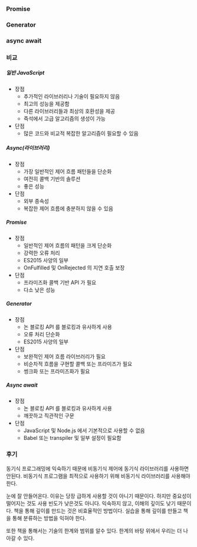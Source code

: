 ### Promise
### Generator
### async await

### 비교
##### 일반 JavaScript
* 장점
  * 추가적인 라이브러리나 기술이 필요하지 않음
  * 최고의 성능을 제공함
  * 다른 라이브러리들과 최상의 호환성을 제공
  * 즉석에서 고급 알고리즘의 생성이 가능
* 단점
  * 많은 코드와 비교적 복잡한 알고리즘이 필요할 수 있음
##### Async(라이브러리)
* 장점
  * 가장 일반적인 제어 흐름 패턴들을 단순화
  * 여전히 콜백 기반의 솔루션
  * 좋은 성능
* 단점
  * 외부 종속성
  * 복잡한 제어 흐름에 충분하지 않을 수 있음
##### Promise
* 장점
  * 일반적인 제어 흐름의 패턴을 크게 단순화
  * 강력한 오류 처리
  * ES2015 사양의 일부
  * OnFulfilled 및 OnRejected 의 지연 호출 보장
* 단점
  * 프라미즈화 콜백 기반 API 가 필요
  * 다소 낮은 성능
##### Generator
* 장점
  * 논 블로킹 API 를 블로킹과 유사하게 사용
  * 오류 처리 단순화
  * ES2015 사양의 일부
* 단점
  * 보완적인 제어 흐름 라이브러리가 필요
  * 비순차적 흐름을 구현할 콜백 또는 프라미즈가 필요
  * 썽크화 또는 프라미즈화가 필요
##### Async await
* 장점
  * 논 블로킹 API 를 블로킹과 유사하게 사용
  * 깨끗하고 직관적인 구문
* 단점
  * JavaScript 및 Node.js 에서 기본적으로 사용할 수 없음
  * Babel 또는 transpiler 및 일부 설정이 필요함

### 후기
동기식 프로그래밍에 익숙하기 때문에 비동기식 제어에 동기식 라이브러리를 사용하면 안된다.
비동기식 프로그램을 최적으로 사용하기 위해 비동기식 라이브러리를 사용해야 한다.

눈에 잘 안들어온다. 이유는 당장 급하게 사용할 것이 아니기 때문이다. 하지만 중요성이 떨어지는 것도 사용 빈도가 낮은것도 아니다.
익숙하지 않고, 이해의 깊이도 낮기 때문이다. 책을 통해 깊이를 만드는 것은 비효율적인 방법이다.
실습을 통해 깊이를 만들고 책을 통해 분류하는 방법을 익혀야 한다.

또한 책을 통해서는 기술의 한계와 범위를 알수 있다. 한계의 바탕 위에서 우리는 더 나아갈 수 있다.
